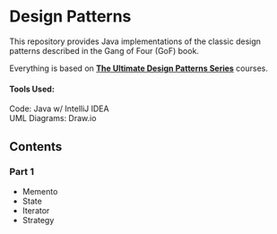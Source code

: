 # Design Patterns

This repository provides Java implementations of the classic design patterns described in the Gang of Four (GoF) book.

Everything is based on **[The Ultimate Design Patterns Series](https://codewithmosh.com/p/design-patterns)** courses.

#### Tools Used:
Code: Java w/ IntelliJ IDEA  
UML Diagrams: Draw.io

## Contents

### Part 1
- Memento
- State
- Iterator
- Strategy
